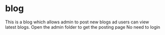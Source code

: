 # blog
This is a blog which allows admin to post new blogs ad users can view latest blogs.
Open the admin folder to get the posting page
No need to login
